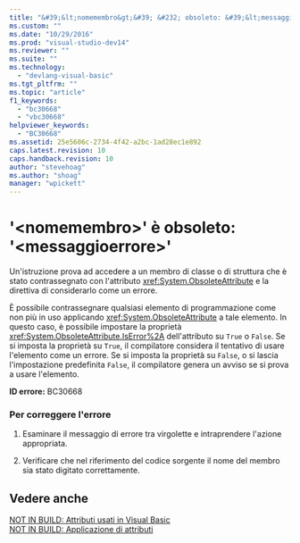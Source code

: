 ```yaml
---
title: "&#39;&lt;nomemembro&gt;&#39; &#232; obsoleto: &#39;&lt;messaggioerrore&gt;&#39; | Microsoft Docs"
ms.custom: ""
ms.date: "10/29/2016"
ms.prod: "visual-studio-dev14"
ms.reviewer: ""
ms.suite: ""
ms.technology: 
  - "devlang-visual-basic"
ms.tgt_pltfrm: ""
ms.topic: "article"
f1_keywords: 
  - "bc30668"
  - "vbc30668"
helpviewer_keywords: 
  - "BC30668"
ms.assetid: 25e5606c-2734-4f42-a2bc-1ad28ec1e892
caps.latest.revision: 10
caps.handback.revision: 10
author: "stevehoag"
ms.author: "shoag"
manager: "wpickett"
---
```

# &#39;&lt;nomemembro&gt;&#39; &#232; obsoleto: &#39;&lt;messaggioerrore&gt;&#39;
Un'istruzione prova ad accedere a un membro di classe o di struttura che è stato contrassegnato con l'attributo <xref:System.ObsoleteAttribute> e la direttiva di considerarlo come un errore.  
  
 È possibile contrassegnare qualsiasi elemento di programmazione come non più in uso applicando <xref:System.ObsoleteAttribute> a tale elemento. In questo caso, è possibile impostare la proprietà <xref:System.ObsoleteAttribute.IsError%2A> dell'attributo su `True` o `False`. Se si imposta la proprietà su `True`, il compilatore considera il tentativo di usare l'elemento come un errore. Se si imposta la proprietà su `False`, o si lascia l'impostazione predefinita `False`, il compilatore genera un avviso se si prova a usare l'elemento.  
  
 **ID errore:** BC30668  
  
### Per correggere l'errore  
  
1.  Esaminare il messaggio di errore tra virgolette e intraprendere l'azione appropriata.  
  
2.  Verificare che nel riferimento del codice sorgente il nome del membro sia stato digitato correttamente.  
  
## Vedere anche  
 [NOT IN BUILD: Attributi usati in Visual Basic](http://msdn.microsoft.com/it-it/22231318-8a40-49af-9245-e0aab723563b)   
 [NOT IN BUILD: Applicazione di attributi](http://msdn.microsoft.com/it-it/2b1703ed-4437-49b3-bc0b-568094324f47)